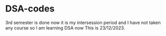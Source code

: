 # DSA-codes
3rd semester is done now it is my intersession period and I have not taken any course so I am learning DSA now
This is 23/12/2023.
